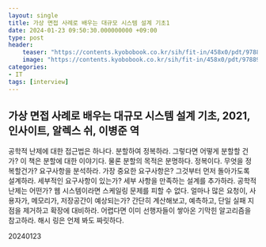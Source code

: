 ```yaml
---
layout: single
title: 가상 면접 사례로 배우는 대규모 시스템 설계 기초1
date: 2024-01-23 09:50:30.000000000 +09:00
type: post
header:
    teaser: "https://contents.kyobobook.co.kr/sih/fit-in/458x0/pdt/9788966263158.jpg"
    image: "https://contents.kyobobook.co.kr/sih/fit-in/458x0/pdt/9788966263158.jpg"
categories:
- IT
tags: [interview]
---
```


## 가상 면접 사례로 배우는 대규모 시스템 설계 기초, 2021, 인사이트, 알렉스 쉬, 이병준 역

공학적 난제에 대한 접근법은 하나다. 분할하여 정복하라. 그렇다면 어떻게 분할할 건가? 이 책은 분할에 대한 이야기다. 물론 분할의 목적은 분명하다. 정복이다. 무엇을 정복할건가? 요구사항을 분석하라. 가장 중요한 요구사항은? 그것부터 먼저 돌아가도록 설계하라. 세부적인 요구사항이 있는가? 세부 사항을 만족하는 설계를 추가하라. 공학적 난제는 어떤가? 웹 시스템이라면 스케일링 문제를 피할 수 없다. 얼마나 많은 요청이, 사용자가, 메모리가, 저장공간이 예상되는가? 간단히 계산해보고, 예측하고, 단일 실패 지점을 제거하고 확장에 대비하라. 어렵다면 이미 선행자들이 쌓아온 기막힌 알고리즘을 참고하라. 해시 링은 언제 봐도 짜릿하다.

20240123
